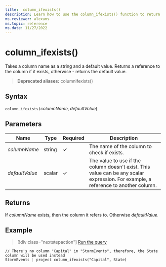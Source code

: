 ```yaml
---
title:  column_ifexists()
description: Learn how to use the column_ifexists() function to return a reference to the column if it exists.  
ms.reviewer: alexans
ms.topic: reference
ms.date: 11/27/2022
---
```

# column_ifexists()

Takes a column name as a string and a default value. Returns a reference to the column if it exists, otherwise - returns the default value.

> **Deprecated aliases:** columnifexists()

## Syntax

`column_ifexists(`*columnName*`,`*defaultValue*)

## Parameters

| Name | Type | Required | Description |
|--|--|--|--|
| *columnName* | string | &check; | The name of the column to check if exists.|
| *defaultValue* | scalar | &check; | The value to use if the column doesn't exist. This value can be any scalar expression. For example, a reference to another column.|

## Returns

If *columnName* exists, then the column it refers to. Otherwise *defaultValue*.

## Example

> [!div class="nextstepaction"]
> <a href="https://dataexplorer.azure.com/clusters/help/databases/Samples?query=H4sIAAAAAAAAA03NSwrCQBAE0L2nKGajQiCHEE8Q9zImFWyZTIfpTnTh4Y1f3HVBveq6xuHMwrUhK1pN05ARdnEUjylAltC4lmE/M7uFCv5s91r4OtF4dH7dVVLCiZiM3ULNGbvVH8cdY9ELW/+Io/S8ibltfi+r9+T2AZ+ufQiZAAAA" target="_blank">Run the query</a>

```kusto
// There's no column "Capital" in "StormEvents", therefore, the State column will be used instead
StormEvents | project column_ifexists("Capital", State)
```
